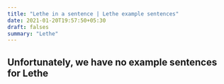 ```yaml
---
title: "Lethe in a sentence | Lethe example sentences"
date: 2021-01-20T19:57:50+05:30
draft: falses
summary: "Lethe"
---
```

## Unfortunately, we have no example sentences for Lethe                 
